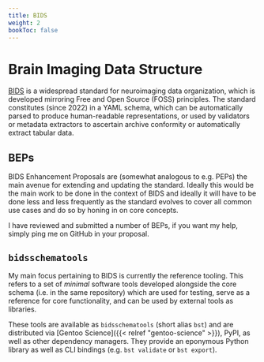```yaml
---
title: BIDS
weight: 2
bookToc: false
---
```


# Brain Imaging Data Structure

[BIDS](https://github.com/bids-standard/bids-specification) is a widespread standard for neuroimaging data organization, which is developed mirroring Free and Open Source (FOSS) principles.
The standard constitutes (since 2022) in a YAML schema, which can be automatically parsed to produce human-readable representations, or used by validators or metadata extractors to ascertain archive conformity or automatically extract tabular data.

## BEPs

BIDS Enhancement Proposals are (somewhat analogous to e.g. PEPs) the main avenue for extending and updating the standard.
Ideally this would be the main work to be done in the context of BIDS and ideally it will have to be done less and less frequently as the standard evolves to cover all common use cases and do so by honing in on core concepts.

I have reviewed and submitted a number of BEPs, if you want my help, simply ping me on GitHub in your proposal.

## `bidsschematools`

My main focus pertaining to BIDS is currently the reference tooling.
This refers to a set of *minimal* software tools developed alongside the core schema (i.e. in the same repository) which are used for testing, serve as a reference for core functionality, and can be used by external tools as libraries.

These tools are available as `bidsschematools` (short alias `bst`) and are distributed via [Gentoo Science]({{< relref "gentoo-science" >}}), PyPI, as well as other dependency managers.
They provide an eponymous Python library as well as CLI bindings (e.g. `bst validate` or `bst export`).
